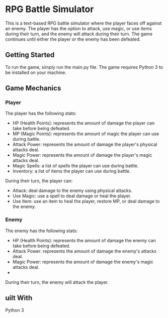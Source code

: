 # RPG Battle Simulator
This is a text-based RPG battle simulator where the player faces off against an enemy. The player has the option to attack, use magic, or use items during their turn, and the enemy will attack during their turn. The game continues until either the player or the enemy has been defeated.

## Getting Started
To run the game, simply run the main.py file. The game requires Python 3 to be installed on your machine.

## Game Mechanics
### Player
The player has the following stats:

* HP (Health Points): represents the amount of damage the player can take before being defeated.
* MP (Magic Points): represents the amount of magic the player can use during battle.
* Attack Power: represents the amount of damage the player's physical attacks deal.
* Magic Power: represents the amount of damage the player's magic attacks deal.
* Magic Spells: a list of spells the player can use during battle.
* Inventory: a list of items the player can use during battle.

During their turn, the player can:

* Attack: deal damage to the enemy using physical attacks.
* Use Magic: use a spell to deal damage or heal the player.
* Use Item: use an item to heal the player, restore MP, or deal damage to the enemy.
### Enemy
The enemy has the following stats:

* HP (Health Points): represents the amount of damage the enemy can take before being defeated.
* Attack Power: represents the amount of damage the enemy's attacks deal.
* Magic Power: represents the amount of damage the enemy's magic attacks deal.
*
During their turn, the enemy will attack the player.

## uilt With
Python 3
